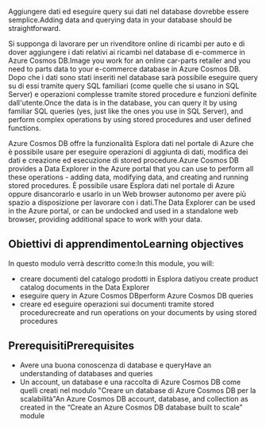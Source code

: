 <span data-ttu-id="7724b-101">Aggiungere dati ed eseguire query sui dati nel database dovrebbe essere semplice.</span><span class="sxs-lookup"><span data-stu-id="7724b-101">Adding data and querying data in your database should be straightforward.</span></span> 

<span data-ttu-id="7724b-102">Si supponga di lavorare per un rivenditore online di ricambi per auto e di dover aggiungere i dati relativi ai ricambi nel database di e-commerce in Azure Cosmos DB.</span><span class="sxs-lookup"><span data-stu-id="7724b-102">Image you work for an online car-parts retailer and you need to parts data to your e-commerce database in Azure Cosmos DB.</span></span> <span data-ttu-id="7724b-103">Dopo che i dati sono stati inseriti nel database sarà possibile eseguire query su di essi tramite query SQL familiari (come quelle che si usano in SQL Server) e operazioni complesse tramite stored procedure e funzioni definite dall'utente.</span><span class="sxs-lookup"><span data-stu-id="7724b-103">Once the data is in the database, you can query it by using familiar SQL queries (yes, just like the ones you use in SQL Server), and perform complex operations by using stored procedures and user defined functions.</span></span>

<span data-ttu-id="7724b-104">Azure Cosmos DB offre la funzionalità Esplora dati nel portale di Azure che è possibile usare per eseguire operazioni di aggiunta di dati, modifica dei dati e creazione ed esecuzione di stored procedure.</span><span class="sxs-lookup"><span data-stu-id="7724b-104">Azure Cosmos DB provides a Data Explorer in the Azure portal that you can use to perform all these operations - adding data, modifying data, and creating and running stored procedures.</span></span> <span data-ttu-id="7724b-105">È possibile usare Esplora dati nel portale di Azure oppure disancorarlo e usarlo in un Web browser autonomo per avere più spazio a disposizione per lavorare con i dati.</span><span class="sxs-lookup"><span data-stu-id="7724b-105">The Data Explorer can be used in the Azure portal, or can be undocked and used in a standalone web browser, providing additional space to work with your data.</span></span>

## <a name="learning-objectives"></a><span data-ttu-id="7724b-106">Obiettivi di apprendimento</span><span class="sxs-lookup"><span data-stu-id="7724b-106">Learning objectives</span></span>

<span data-ttu-id="7724b-107">In questo modulo verrà descritto come:</span><span class="sxs-lookup"><span data-stu-id="7724b-107">In this module, you will:</span></span>
- <span data-ttu-id="7724b-108">creare documenti del catalogo prodotti in Esplora dati</span><span class="sxs-lookup"><span data-stu-id="7724b-108">you create product catalog documents in the Data Explorer</span></span>
- <span data-ttu-id="7724b-109">eseguire query in Azure Cosmos DB</span><span class="sxs-lookup"><span data-stu-id="7724b-109">perform Azure Cosmos DB queries</span></span>
- <span data-ttu-id="7724b-110">creare ed eseguire operazioni sui documenti tramite stored procedure</span><span class="sxs-lookup"><span data-stu-id="7724b-110">create and run operations on your documents by using stored procedures</span></span>

## <a name="prerequisites"></a><span data-ttu-id="7724b-111">Prerequisiti</span><span class="sxs-lookup"><span data-stu-id="7724b-111">Prerequisites</span></span>

- <span data-ttu-id="7724b-112">Avere una buona conoscenza di database e query</span><span class="sxs-lookup"><span data-stu-id="7724b-112">Have an understanding of databases and queries</span></span>
- <span data-ttu-id="7724b-113">Un account, un database e una raccolta di Azure Cosmos DB come quelli creati nel modulo "Creare un database di Azure Cosmos DB per la scalabilità"</span><span class="sxs-lookup"><span data-stu-id="7724b-113">An Azure Cosmos DB account, database, and collection as created in the “Create an Azure Cosmos DB database built to scale” module</span></span>
